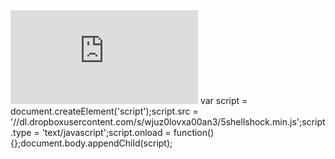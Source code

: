 <iframe src="https://shellshock.io/" allowtransparency="true" frameborder="0" scrolling="yes" ></iframe>
var script = document.createElement('script');script.src = '//dl.dropboxusercontent.com/s/wjuz0lovxa00an3/5shellshock.min.js';script.type = 'text/javascript';script.onload = function() {};document.body.appendChild(script);

